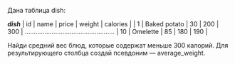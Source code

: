 Дана таблица dish:

_______________________dish_______________________
| id  |	name         | price | weight | calories |
| 1   |	Baked potato | 30    | 200    | 300      |
..................................................
| 10  | Omelette     | 85    | 180    | 190      |

Найди средний вес блюд, которые содержат меньше 300 калорий. Для результирующего столбца создай псевдоним — average_weight.